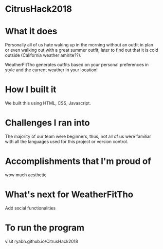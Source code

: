 # CitrusHack2018

# What it does

Personally all of us hate waking up in the morning without an outfit in plan or even walking out with a great summer outfit, later to find out that it is cold outside (California weather amirite??).

WeatherFitTho generates outfits based on your personal preferences in style and the current weather in your location!

# How I built it

We built this using HTML, CSS, Javascript.

# Challenges I ran into

The majority of our team were beginners, thus, not all of us were familiar with all the languages used for this project or version control.

# Accomplishments that I'm proud of

wow much aesthetic

# What's next for WeatherFitTho

Add social functionalities

# To run the program

visit ryabn.github.io/CitrusHack2018

